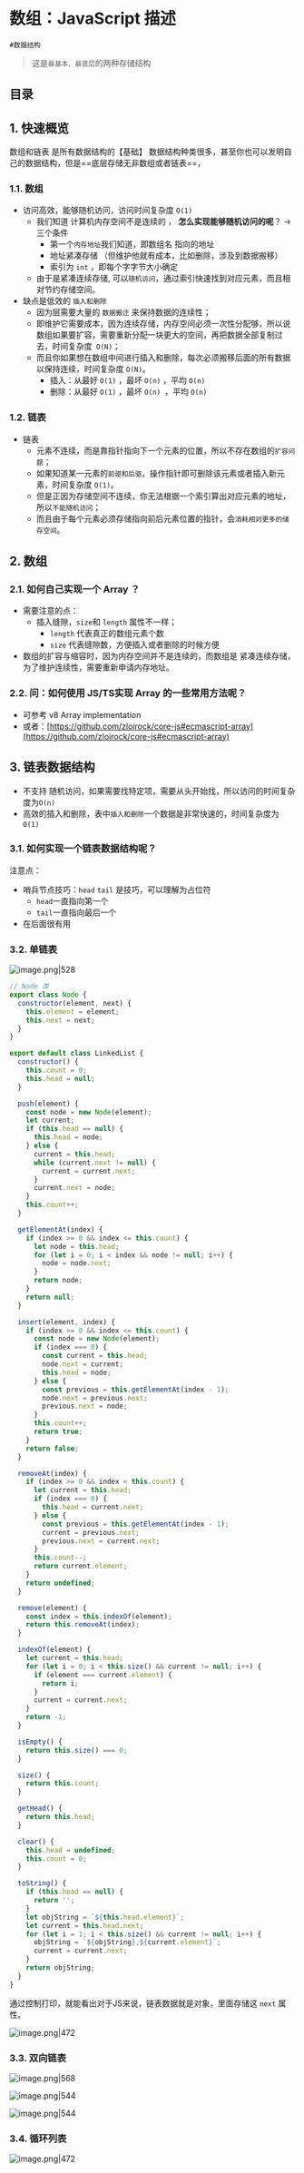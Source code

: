 
# 数组：JavaScript 描述

`#数据结构` 

> 这是`最基本、最底层`的两种存储结构


## 目录
<!-- toc -->
 ## 1. 快速概览 

数组和链表 是所有数据结构的【基础】
数据结构种类很多，甚至你也可以发明自己的数据结构，但是==底层存储无非数组或者链表==，

### 1.1. 数组 

- 访问高效，能够随机访问，访问时间复杂度 `O(1)` 
	- 我们知道 计算机内存空间不是连续的 ，  **怎么实现能够随机访问的呢**？ →  三个条件
		- 第一个`内存地址`我们知道，即数组名 指向的地址
		- 地址紧凑存储 （但维护他就有成本，比如删除，涉及到数据搬移）
		- 索引为 `int` ，即每个字字节大小确定
	- 由于是紧凑连续存储, 可以`随机访问`，通过索引快速找到对应元素，而且相对节约存储空间。
- 缺点是低效的 `插入和删除`
	- 因为层需要大量的 `数据搬迁` 来保持数据的连续性； 
	- 即维护它需要成本，因为连续存储，内存空间必须一次性分配够，所以说数组如果要扩容，需要重新分配一块更大的空间，再把数据全部复制过去，时间复杂度` O(N)`； 
	- 而且你如果想在数组中间进行插入和删除，每次必须搬移后面的所有数据以保持连续，时间复杂度 `O(N)`。
		- 插入：从最好 `O(1)` ，最坏 `O(n)` ，平均 `O(n)`
		- 删除：从最好 `O(1)` ，最坏 `O(n) `，平均 `O(n)`

### 1.2. 链表

- 链表 
	- 元素不连续，而是靠指针指向下一个元素的位置，所以不存在数组的`扩容问题`；
	- 如果知道某一元素的`前驱和后驱`，操作指针即可删除该元素或者插入新元素，时间复杂度 `O(1)`。
	- 但是正因为存储空间不连续，你无法根据一个索引算出对应元素的地址，所以`不能随机访问`；
	- 而且由于每个元素必须存储指向前后元素位置的指针，会`消耗相对更多的储存空间`。

## 2. 数组

### 2.1. 如何自己实现一个 Array ？

- 需要注意的点：
	- 插入缝隙，`size`和 `length` 属性不一样；
		- `length` 代表真正的数组元素个数
		- `size` 代表缝隙数，方便插入或者删除的时候方便 
- 数组的扩容与缩容时，因为内存空间并不是连续的，而数组是 紧凑连续存储， 为了维护连续性，需要重新申请内存地址。

### 2.2. 问：如何使用 JS/TS实现 Array 的一些常用方法呢？ 

- 可参考 v8 Array implementation
- 或者：[https://github.com/zloirock/core-js#ecmascript-array](https://github.com/zloirock/core-js#ecmascript-array)

## 3. 链表数据结构

- 不支持 随机访问，如果需要找特定项，需要从头开始找，所以访问的时间复杂度为`O(n)`
- 高效的插入和删除，表中`插入和删除`一个数据是非常快速的，时间复杂度为 `O(1)` 

### 3.1. 如何实现一个链表数据结构呢？

注意点：
- 哨兵节点技巧：`head` `tail` 是技巧，可以理解为占位符
	- `head`一直指向第一个
	- `tail`一直指向最后一个
- 在后面很有用

### 3.2. 单链表

![image.png|528](https://832-1310531898.cos.ap-beijing.myqcloud.com/0542898d8fa6d910736fb27fba9b60f6.png)

```javascript
// Node 类 
export class Node {
  constructor(element, next) {
    this.element = element;
    this.next = next;
  }
}

export default class LinkedList {
  constructor() {
    this.count = 0;
    this.head = null;
  }

  push(element) {
    const node = new Node(element);
    let current;
    if (this.head == null) {
      this.head = node;
    } else {
      current = this.head;
      while (current.next != null) {
        current = current.next;
      }
      current.next = node;
    }
    this.count++;
  }

  getElementAt(index) {
    if (index >= 0 && index <= this.count) {
      let node = this.head;
      for (let i = 0; i < index && node != null; i++) {
        node = node.next;
      }
      return node;
    }
    return null;
  }

  insert(element, index) {
    if (index >= 0 && index <= this.count) {
      const node = new Node(element);
      if (index === 0) {
        const current = this.head;
        node.next = current;
        this.head = node;
      } else {
        const previous = this.getElementAt(index - 1);
        node.next = previous.next;
        previous.next = node;
      }
      this.count++;
      return true;
    }
    return false;
  }

  removeAt(index) {
    if (index >= 0 && index < this.count) {
      let current = this.head;
      if (index === 0) {
        this.head = current.next;
      } else {
        const previous = this.getElementAt(index - 1);
        current = previous.next;
        previous.next = current.next;
      }
      this.count--;
      return current.element;
    }
    return undefined;
  }

  remove(element) {
    const index = this.indexOf(element);
    return this.removeAt(index);
  }

  indexOf(element) {
    let current = this.head;
    for (let i = 0; i < this.size() && current != null; i++) {
      if (element === current.element) {
        return i;
      }
      current = current.next;
    }
    return -1;
  }

  isEmpty() {
    return this.size() === 0;
  }

  size() {
    return this.count;
  }

  getHead() {
    return this.head;
  }

  clear() {
    this.head = undefined;
    this.count = 0;
  }

  toString() {
    if (this.head == null) {
      return '';
    }
    let objString = `${this.head.element}`;
    let current = this.head.next;
    for (let i = 1; i < this.size() && current != null; i++) {
      objString = `${objString},${current.element}`;
      current = current.next;
    }
    return objString;
  }
}
```

通过控制打印，就能看出对于JS来说，链表数据就是对象，里面存储这 `next` 属性。

![image.png|472](https://832-1310531898.cos.ap-beijing.myqcloud.com/389820c4f9173393d6149c2491f7b31b.png)

### 3.3. 双向链表

![image.png|568](https://832-1310531898.cos.ap-beijing.myqcloud.com/8f6dc869c193063aad199bcc490cd88e.png)

![image.png|544](https://832-1310531898.cos.ap-beijing.myqcloud.com/4c700a89c496baf7fd654ed318a75acb.png)

![image.png|544](https://832-1310531898.cos.ap-beijing.myqcloud.com/217f996a736b94f64b1fbed202804866.png)

### 3.4. 循环列表

![image.png|472](https://832-1310531898.cos.ap-beijing.myqcloud.com/5975cb8f5b90f5e00b94c59eed80e557.png)

